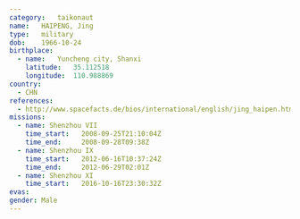 ```yaml
---
category:	taikonaut
name:	HAIPENG, Jing
type:	military
dob:	1966-10-24
birthplace:
  - name:	Yuncheng city, Shanxi
    latitude:	35.112518
    longitude:	110.988869
country:
  - CHN
references:
  - http://www.spacefacts.de/bios/international/english/jing_haipen.htm
missions:
  - name: Shenzhou VII
    time_start:   2008-09-25T21:10:04Z
    time_end:     2008-09-28T09:38Z
  - name: Shenzhou IX
    time_start:   2012-06-16T10:37:24Z
    time_end:     2012-06-29T02:01Z
  - name: Shenzhou XI
    time_start:   2016-10-16T23:30:32Z
evas:
gender:	Male
---
```

